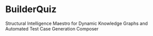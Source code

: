 # BuilderQuiz
Structural Intelligence Maestro for Dynamic Knowledge Graphs and Automated Test Case Generation Composer
